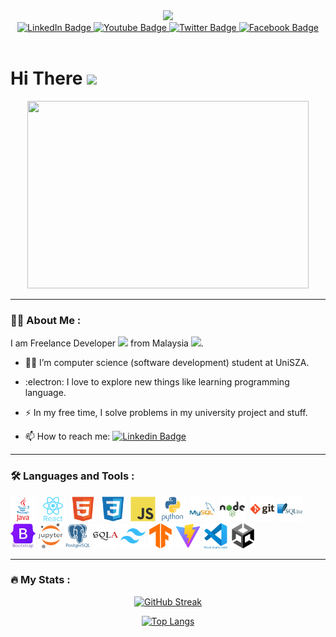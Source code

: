 <div id="header" align="center">
  <img src="https://media1.giphy.com/media/jdPMeyv9rn0hZHh8n9/giphy.gif?cid=ecf05e47iv0i96xaisms5d87vvpn0joobqaenmly65s311o1&rid=giphy.gif&ct=s" width="101"/>
</div>
<div align="center">
  <a href="https://www.linkedin.com/in/aqief-syahmi-1b61b21a4?original_referer=">
    <img src="https://img.shields.io/badge/LinkedIn-blue?style=for-the-badge&logo=linkedin&logoColor=white" alt="LinkedIn Badge"/>
  </a>
  <a href="https://www.youtube.com/@aqiefsyahmi/featured">
    <img src="https://img.shields.io/badge/YouTube-red?style=for-the-badge&logo=youtube&logoColor=white" alt="Youtube Badge"/>
  </a>
  <a href="https://twitter.com/Aqief_Syahmi?t=lpp2OP1HI2bnTUho_QAOFA&s=09">
    <img src="https://img.shields.io/badge/Twitter-blue?style=for-the-badge&logo=twitter&logoColor=white" alt="Twitter Badge"/>
  </a>
  <a href="https://www.facebook.com/aqiefsyahmi">
    <img src="https://img.shields.io/badge/Facebook-darkblue?style=for-the-badge&logo=facebook&logoColor=white" alt="Facebook Badge"/>
  </a>
</div>
<div align="center">
  <img src="https://komarev.com/ghpvc/?username=aqiefsyahmi&style=flat-square&color=blue" alt=""/>
</div>
<h1>
  Hi There
  <img src="https://media.giphy.com/media/hvRJCLFzcasrR4ia7z/giphy.gif" width="30px"/>
</h1>
<div align="center">
  <img src="https://media.giphy.com/media/dWesBcTLavkZuG35MI/giphy.gif" width="450" height="300"/>
</div>

---
### :man_technologist: About Me :
I am Freelance Developer <img src="https://media.giphy.com/media/WUlplcMpOCEmTGBtBW/giphy.gif" width="30"> from Malaysia <img src="https://static.vecteezy.com/system/resources/previews/011/571/450/large_2x/circle-flag-of-malaysia-free-png.png" width="20px"/>.
- :man_student: I’m computer science (software development) student at UniSZA.

- :electron: I love to explore new things like learning programming language.

- :zap: In my free time, I solve problems in my university project and stuff.

- :mailbox: How to reach me:  [![Linkedin Badge](https://img.shields.io/badge/-aqiefsyahmi-blue?style=flat&logo=Linkedin&logoColor=white)](https://my.linkedin.com/in/aqief-syahmi-1b61b21a4)

---
### :hammer_and_wrench: Languages and Tools :
<div>
  <a href="https://en.wikipedia.org/wiki/Java_(programming_language)">
  <img src="https://github.com/devicons/devicon/blob/master/icons/java/java-original-wordmark.svg" title="Java" alt="Java" width="40" height="40"/></a>&nbsp;
  <a href="https://en.wikipedia.org/wiki/React_(JavaScript_library)">
  <img src="https://github.com/devicons/devicon/blob/master/icons/react/react-original-wordmark.svg" title="React" alt="React" width="40" height="40"/></a>&nbsp;
  <a href="https://en.wikipedia.org/wiki/HTML">
  <img src="https://github.com/devicons/devicon/blob/master/icons/html5/html5-original.svg" title="HTML5" alt="HTML" width="40" height="40"/></a>&nbsp;
  <a href="https://en.wikipedia.org/wiki/CSS">
  <img src="https://github.com/devicons/devicon/blob/master/icons/css3/css3-original.svg" title="CSS" alt="CSS" width="40" height="40"/></a>&nbsp;
  <a href="https://en.wikipedia.org/wiki/JavaScript">
  <img src="https://github.com/devicons/devicon/blob/master/icons/javascript/javascript-original.svg" title="JavaScript" alt="JavaScript" width="40" height="40"/></a>&nbsp;
  <a href="https://en.wikipedia.org/wiki/Python_(programming_language)">
  <img src="https://github.com/devicons/devicon/blob/master/icons/python/python-original-wordmark.svg" title="Python" alt="Python" width="40" height="40"/></a>&nbsp;
  <a href="https://en.wikipedia.org/wiki/MySQL">
  <img src="https://github.com/devicons/devicon/blob/master/icons/mysql/mysql-original-wordmark.svg" title="MySQL"  alt="MySQL" width="40" height="40"/></a>&nbsp;
  <a href="https://en.wikipedia.org/wiki/Node.js">
  <img src="https://github.com/devicons/devicon/blob/master/icons/nodejs/nodejs-original-wordmark.svg" title="NodeJS" alt="NodeJS" width="40" height="40"/></a>&nbsp;
  <a href="https://en.wikipedia.org/wiki/Git">
  <img src="https://github.com/devicons/devicon/blob/master/icons/git/git-original-wordmark.svg" title="Git" **alt="Git" width="40" height="40"/></a>
  <a href="https://en.wikipedia.org/wiki/SQLite">
  <img src="https://github.com/devicons/devicon/blob/master/icons/sqlite/sqlite-original-wordmark.svg" title="sqlite" **alt="sqlite" width="40" height="40"/></a>
  <a href="https://en.wikipedia.org/wiki/Bootstrap_(front-end_framework)">
  <img src="https://github.com/devicons/devicon/blob/master/icons/bootstrap/bootstrap-original-wordmark.svg" title="bootstrap" **alt="bootstrap" width="40" height="40"/></a>
  <a href="https://en.wikipedia.org/wiki/Project_Jupyter">
  <img src="https://github.com/devicons/devicon/blob/master/icons/jupyter/jupyter-original-wordmark.svg" title="Project Jupyter" **alt="jupyter" width="40" height="40"/></a>
  <a href="https://en.wikipedia.org/wiki/PostgreSQL">
  <img src="https://github.com/devicons/devicon/blob/master/icons/postgresql/postgresql-plain-wordmark.svg" title="PostgreSQL" **alt="PostgreSQL" width="40" height="40"/></a>
  <a href="https://en.wikipedia.org/wiki/SQLAlchemy">
  <img src="https://github.com/devicons/devicon/blob/master/icons/sqlalchemy/sqlalchemy-original.svg" title="SQLAlchemy" **alt="SQLAlchemy" width="40" height="40"/></a>
  <a href="https://en.wikipedia.org/wiki/Tailwind_CSS">
  <img src="https://github.com/devicons/devicon/blob/master/icons/tailwindcss/tailwindcss-original.svg" title="Tailwind CSS" **alt="Tailwind CSS" width="40" height="40"/></a>
  <a href="https://en.wikipedia.org/wiki/TensorFlow">
  <img src="https://github.com/devicons/devicon/blob/master/icons/tensorflow/tensorflow-original.svg" title="TensorFlow" **alt="TensorFlow" width="40" height="40"/></a>
  <a href="https://en.wikipedia.org/wiki/Vite_(software)">
  <img src="https://github.com/devicons/devicon/blob/master/icons/vitejs/vitejs-original.svg" title="Vite" **alt="Vite" width="40" height="40"/></a>
  <a href="https://en.wikipedia.org/wiki/Visual_Studio_Code">
  <img src="https://github.com/devicons/devicon/blob/master/icons/vscode/vscode-original-wordmark.svg" title="Visual Studio Code" **alt="Visual Studio Code" width="40" height="40"/></a>
  <a href="https://en.wikipedia.org/wiki/Unity_(game_engine)">
  <img src="https://github.com/devicons/devicon/blob/master/icons/unity/unity-original.svg" title="Unity" **alt="Unity" width="40" height="40"/></a>
</div>

---
### :fire: My Stats :
<div align="center">

[![GitHub Streak](https://streak-stats.demolab.com?user=aqiefsyahmi&theme=dark)](https://git.io/streak-stats)

[![Top Langs](https://github-readme-stats.vercel.app/api/top-langs/?username=aqiefsyahmi&theme=dark)](https://github.com/aqiefsyahmi/github-readme-stats)
</div>
<!--delete this
---
delete this-->
<!--delete this
### :writing_hand: Blog Posts :
delete this-->
<!-- BLOG-POST-LIST:START -->
<!--delete this
- <a href="https://media.tenor.com/ZX95mDnlodwAAAAd/the-rock-sus-eye.gif">
  Nothing to see here yet :eyes:
</a>
delete this-->
<!-- BLOG-POST-LIST:END -->
